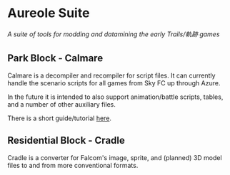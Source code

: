 # Aureole Suite
###### A suite of tools for modding and datamining the early Trails/軌跡 games

## Park Block - Calmare
Calmare is a decompiler and recompiler for script files.
It can currently handle the scenario scripts for all games from Sky FC up through Azure.

In the future it is intended to also support animation/battle scripts, tables, and a number of other auxiliary files.

There is a short guide/tutorial [here](aureole.kyuuhachi.dev/guide).

## Residential Block - Cradle
Cradle is a converter for Falcom's image, sprite, and (planned) 3D model files
to and from more conventional formats.

